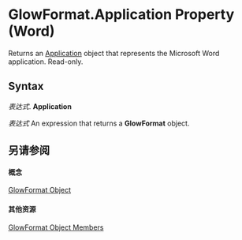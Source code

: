 
# GlowFormat.Application Property (Word)

Returns an [Application](d1cf6f8f-4e88-bf01-93b4-90a83f79cb44.md) object that represents the Microsoft Word application. Read-only.


## Syntax

 _表达式_. **Application**

 _表达式_ An expression that returns a **GlowFormat** object.


## 另请参阅


#### 概念


[GlowFormat Object](d177e399-cafc-132f-b135-b8b578e76889.md)
#### 其他资源


[GlowFormat Object Members](http://msdn.microsoft.com/library/1631b10b-5250-9593-9483-a8076340ca11%28Office.15%29.aspx)